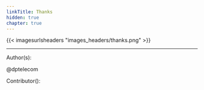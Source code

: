 ```yaml
---
linkTitle: Thanks
hidden: true
chapter: true
---
```

{{< imagesurlsheaders "images_headers/thanks.png"  >}}




---
Author(s):

@dptelecom

Contributor():
